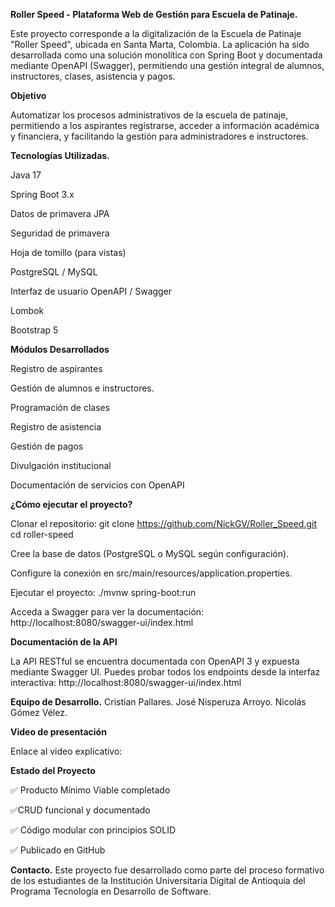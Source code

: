 **Roller Speed ​​- Plataforma Web de Gestión para Escuela de Patinaje.**

Este proyecto corresponde a la digitalización de la Escuela de Patinaje "Roller Speed", ubicada en Santa Marta, Colombia. La aplicación ha sido desarrollada como una solución monolítica con Spring Boot y documentada mediante OpenAPI (Swagger), permitiendo una gestión integral de alumnos, instructores, clases, asistencia y pagos.

**Objetivo**

Automatizar los procesos administrativos de la escuela de patinaje, permitiendo a los aspirantes registrarse, acceder a información académica y financiera, y facilitando la gestión para administradores e instructores.

**Tecnologías Utilizadas.**

Java 17

Spring Boot 3.x

Datos de primavera JPA

Seguridad de primavera

Hoja de tomillo (para vistas)

PostgreSQL / MySQL

Interfaz de usuario OpenAPI / Swagger

Lombok

Bootstrap 5

**Módulos Desarrollados**

Registro de aspirantes

Gestión de alumnos e instructores.

Programación de clases

Registro de asistencia

Gestión de pagos

Divulgación institucional

Documentación de servicios con OpenAPI

**¿Cómo ejecutar el proyecto?**

Clonar el repositorio: git clone    https://github.com/NickGV/Roller_Speed.git  cd roller-speed

Cree la base de datos (PostgreSQL o MySQL según configuración).

Configure la conexión en src/main/resources/application.properties.

Ejecutar el proyecto: ./mvnw spring-boot:run

Acceda a Swagger para ver la documentación: http://localhost:8080/swagger-ui/index.html

**Documentación de la API**

La API RESTful se encuentra documentada con OpenAPI 3 y expuesta mediante Swagger UI. Puedes probar todos los endpoints desde la interfaz interactiva: http://localhost:8080/swagger-ui/index.html

**Equipo de Desarrollo.**
 Cristian Pallares. José Nisperuza Arroyo. Nicolás Gómez Vélez.

**Video de presentación**

Enlace al video explicativo:

**Estado del Proyecto**

✅ Producto Mínimo Viable completado

✅CRUD funcional y documentado

✅ Código modular con principios SOLID

✅ Publicado en GitHub

**Contacto.**
 Este proyecto fue desarrollado como parte del proceso formativo de los estudiantes de la Institución Universitaria Digital de Antioquia del Programa Tecnología en Desarrollo de Software.
